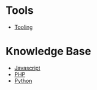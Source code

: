 # Tools

* [Tooling](tooling.md)

# Knowledge Base

* [Javascript](kb/javascript.md)
* [PHP](kb/php.md)
* [Python](kb/python.md)

